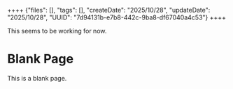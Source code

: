 ++++
{"files": [], "tags": [], "createDate": "2025/10/28", "updateDate": "2025/10/28", "UUID": "7d94131b-e7b8-442c-9ba8-df67040a4c53"}
++++

This seems to be working for now.

# Blank Page
This is a blank page.
